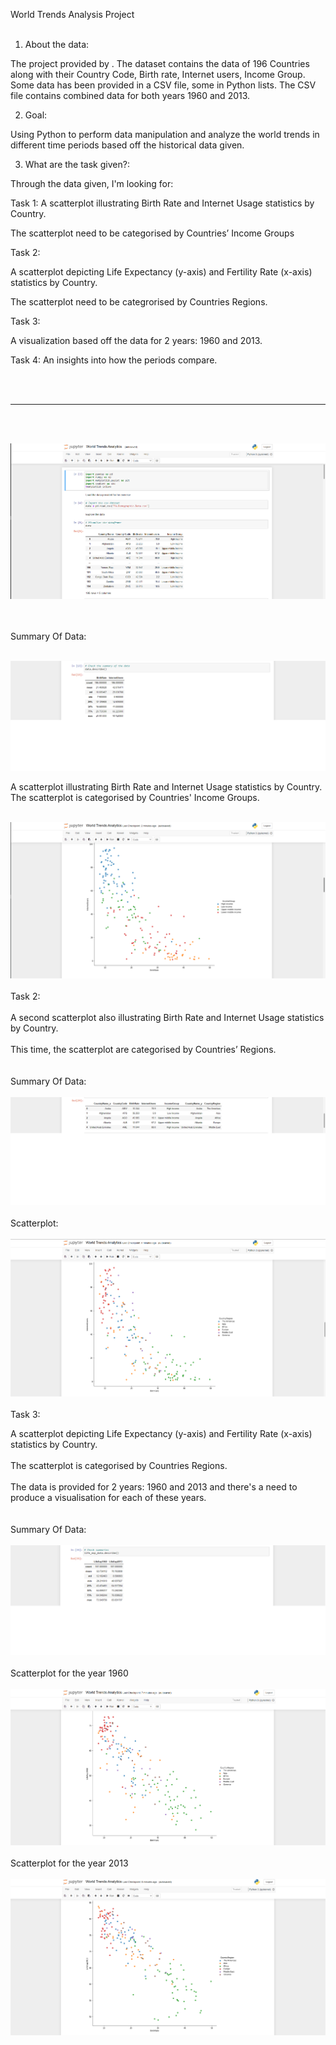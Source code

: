 World Trends Analysis Project
<br>
<br>
1. About the data: 

The project provided by   . The dataset contains the data of 196 Countries along with their Country Code, 	Birth rate,	 Internet users, 	Income Group. Some data has been provided in a CSV file, some in Python lists. The CSV file contains combined data for both years 1960 and 2013. 

2. Goal: 

Using Python to perform data manipulation and analyze the world trends in different time periods based off the historical data given.

3. What are the task given?: 

Through the data given, I'm looking for:

Task 1: A  scatterplot illustrating Birth Rate and Internet Usage statistics by Country.

The scatterplot need to be categorised by Countries’ Income Groups

Task 2:

A scatterplot depicting Life Expectancy (y-axis) and Fertility Rate (x-axis) statistics by Country.

The scatterplot need to be categrorised by Countries Regions.

Task 3:

A visualization based off the data for 2 years: 1960 and 2013.


Task 4: An insights into how the periods compare.

<br>

<br>

<hr>

<br>
<br>

![](img/data1.png)

<br>
<br>
Summary Of Data:
<br>
<br>

![](img/data7.png)


A scatterplot illustrating Birth Rate and Internet Usage statistics by Country. The scatterplot is categorised by Countries' Income Groups.
<br>
<br>

![](img/data8.png)
<br>
<br>
Task 2:
<br>
<br>
A second scatterplot also illustrating Birth Rate and Internet Usage statistics by Country.
<br>
<br>
This time, the scatterplot are categorised by Countries’ Regions.
<br>
<br>
<br>
Summary Of Data:
<br>
<br>
![](img/data9.png)
<br>
<br>
Scatterplot: 
<br>
<br>
![](img/data10.png)
<br>
<br> 
Task 3:

A  scatterplot depicting Life Expectancy (y-axis) and Fertility Rate (x-axis) statistics by Country.
<br>
<br>
The scatterplot is categorised by Countries Regions.
<br>
<br>
The data is provided for 2 years: 1960 and 2013 and there's a need to produce a visualisation for each of these years.
<br>
<br>
<br>
Summary Of Data:
<br>
<br>
![](img/data11.png)
<br>
<br>
Scatterplot for the year 1960 
<br>
<br>
![](img/data13.png)
<br>
<br>
Scatterplot for the year 2013 
<br>
<br>
![](img/data14.png)
